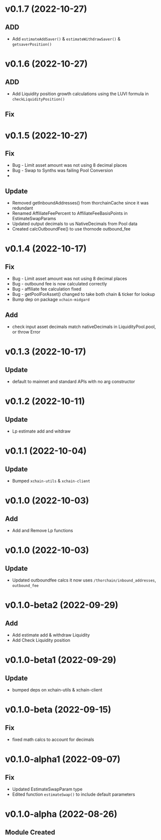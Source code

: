 # v0.1.7 (2022-10-27)

## ADD

- Add `estimateAddSaver()` & `estimateWithdrawSaver()` & `getsaverPosition()`

# v0.1.6 (2022-10-27)

## ADD

- Add Liquidity position growth calculations using the LUVI formula in `checkLiquidityPosition()`

## Fix

# v0.1.5 (2022-10-27)

## Fix

- Bug - Limit asset amount was not using 8 decimal places
- Bug - Swap to Synths was failing Pool Conversion
-

## Update

- Removed getInboundAddresses() from thorchainCache since it was redundant
- Renamed AffiliateFeePercent to AffiliateFeeBasisPoints in EstimateSwapParams
- Updated output decimals to us NativeDecimals from Pool data
- Created calcOutboundFee() to use thornode outbound_fee

# v0.1.4 (2022-10-17)

## Fix

- Bug - Limit asset amount was not using 8 decimal places
- Bug - outbound fee is now calculated correctly
- Bug - affiliate fee calculation fixed
- Bug - getPoolForAsset() changed to take both chain & ticker for lookup
- Bump dep on package `xchain-midgard`

## Add

- check input asset decimals match nativeDecimals in LiquidityPool.pool, or throw Error

# v0.1.3 (2022-10-17)

## Update

- default to mainnet and standard APIs with no arg constructor

# v0.1.2 (2022-10-11)

## Update

- Lp estimate add and witdraw

# v0.1.1 (2022-10-04)

## Update

- Bumped `xchain-utils` & `xchain-client`

# v0.1.0 (2022-10-03)

## Add

- Add and Remove Lp functions

# v0.1.0 (2022-10-03)

## Update

- Updated outboundfee calcs it now uses `/thorchain/inbound_addresses`, `outbound_fee`

# v0.1.0-beta2 (2022-09-29)

## Add

- Add estimate add & withdraw Liquidity
- Add Check Liquidity position

# v0.1.0-beta1 (2022-09-29)

## Update

- bumped deps on xchain-utils & xchain-client

# v0.1.0-beta (2022-09-15)

## Fix

- fixed math calcs to account for decimals

# v0.1.0-alpha1 (2022-09-07)

## Fix

- Updated EstimateSwapParam type
- Edited function `estimateSwap()` to include default parameters

# v0.1.0-alpha (2022-08-26)

## Module Created
